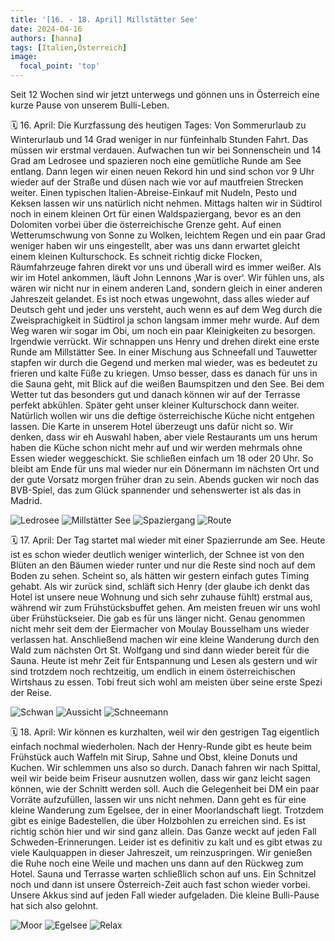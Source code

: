 ```yaml
---
title: '[16. - 18. April] Millstätter See'
date: 2024-04-16
authors: [hanna]
tags: [Italien,Österreich]
image:
  focal_point: 'top'
---
```

Seit 12 Wochen sind wir jetzt unterwegs und gönnen uns in Österreich eine kurze Pause von unserem Bulli-Leben.

<!--more-->

🗓️ 16. April: Die Kurzfassung des heutigen Tages: Von Sommerurlaub zu Winterurlaub und 14 Grad weniger in nur fünfeinhalb Stunden Fahrt. Das müssen wir erstmal verdauen. Aufwachen tun wir bei Sonnenschein und 14 Grad am Ledrosee und spazieren noch eine gemütliche Runde am See entlang. Dann legen wir einen neuen Rekord hin und sind schon vor 9 Uhr wieder auf der Straße und düsen nach wie vor auf mautfreien Strecken weiter. Einen typischen Italien-Abreise-Einkauf mit Nudeln, Pesto und Keksen lassen wir uns natürlich nicht nehmen. Mittags halten wir in Südtirol noch in einem kleinen Ort für einen Waldspaziergang, bevor es an den Dolomiten vorbei über die österreichische Grenze geht. Auf einen Wetterumschwung von Sonne zu Wolken, leichtem Regen und ein paar Grad weniger haben wir uns eingestellt, aber was uns dann erwartet gleicht einem kleinen Kulturschock. Es schneit richtig dicke Flocken, Räumfahrzeuge fahren direkt vor uns und überall wird es immer weißer. Als wir im Hotel ankommen, läuft John Lennons ‚War is over‘. Wir fühlen uns, als wären wir nicht nur in einem anderen Land, sondern gleich in einer anderen Jahreszeit gelandet. Es ist noch etwas ungewohnt, dass alles wieder auf Deutsch geht und jeder uns versteht, auch wenn es auf dem Weg durch die Zweisprachigkeit in Südtirol ja schon langsam immer mehr wurde. Auf dem Weg waren wir sogar im Obi, um noch ein paar Kleinigkeiten zu besorgen. Irgendwie verrückt. Wir schnappen uns Henry und drehen direkt eine erste Runde am Millstätter See. In einer Mischung aus Schneefall und Tauwetter stapfen wir durch die Gegend und merken mal wieder, was es bedeutet zu frieren und kalte Füße zu kriegen. Umso besser, dass es danach für uns in die Sauna geht, mit Blick auf die weißen Baumspitzen und den See. Bei dem Wetter tut das besonders gut und danach können wir auf der Terrasse perfekt abkühlen. Später geht unser kleiner Kulturschock dann weiter. Natürlich wollen wir uns die deftige österreichische Küche nicht entgehen lassen. Die Karte in unserem Hotel überzeugt uns dafür nicht so. Wir denken, dass wir eh Auswahl haben, aber viele Restaurants um uns herum haben die Küche schon nicht mehr auf und wir werden mehrmals ohne Essen wieder weggeschickt. Sie schließen einfach um 18 oder 20 Uhr. So bleibt am Ende für uns mal wieder nur ein Dönermann im nächsten Ort und der gute Vorsatz morgen früher dran zu sein. Abends gucken wir noch das BVB-Spiel, das zum Glück spannender und sehenswerter ist als das in Madrid.

<img src="LedroSteg.jpg" alt="Ledrosee" caption="">

<img src="Steg.jpg" alt="Millstätter See" caption=" ">

<img src="Spaziergang.jpg" alt="Spaziergang" caption=" ">

<img src="Route_16.04.24.jpg" alt="Route" caption=" ">

🗓️ 17. April: Der Tag startet mal wieder mit einer Spazierrunde am See. Heute ist es schon wieder deutlich weniger winterlich, der Schnee ist von den Blüten an den Bäumen wieder runter und nur die Reste sind noch auf dem Boden zu sehen. Scheint so, als hätten wir gestern einfach gutes Timing gehabt. Als wir zurück sind, schläft sich Henry (der glaube ich denkt das Hotel ist unsere neue Wohnung und sich sehr zuhause fühlt) erstmal aus, während wir zum Frühstücksbuffet gehen. Am meisten freuen wir uns wohl über Frühstückseier. Die gab es für uns länger nicht. Genau genommen nicht mehr seit dem der Eiermacher von Moulay Bousselham uns wieder verlassen hat. Anschließend machen wir eine kleine Wanderung durch den Wald zum nächsten Ort St. Wolfgang und sind dann wieder bereit für die Sauna. Heute ist mehr Zeit für Entspannung und Lesen als gestern und wir sind trotzdem noch rechtzeitig, um endlich in einem österreichischen Wirtshaus zu essen. Tobi freut sich wohl am meisten über seine erste Spezi der Reise.

<img src="Schwan.jpg" alt="Schwan" caption="">

<img src="Baum.jpg" alt="Aussicht" caption="">

<img src="Schneei.jpg" alt="Schneemann" caption="">

🗓️ 18. April: Wir können es kurzhalten, weil wir den gestrigen Tag eigentlich einfach nochmal wiederholen. Nach der Henry-Runde gibt es heute beim Frühstück auch Waffeln mit Sirup, Sahne und Obst, kleine Donuts und Kuchen. Wir schlemmen uns also so durch. Danach fahren wir nach Spittal, weil wir beide beim Friseur ausnutzen wollen, dass wir ganz leicht sagen können, wie der Schnitt werden soll. Auch die Gelegenheit bei DM ein paar Vorräte aufzufüllen, lassen wir uns nicht nehmen. Dann geht es für eine kleine Wanderung zum Egelsee, der in einer Moorlandschaft liegt. Trotzdem gibt es einige Badestellen, die über Holzbohlen zu erreichen sind. Es ist richtig schön hier und wir sind ganz allein. Das Ganze weckt auf jeden Fall Schweden-Erinnerungen. Leider ist es definitiv zu kalt und es gibt etwas zu viele Kaulquappen in dieser Jahreszeit, um reinzuspringen. Wir genießen die Ruhe noch eine Weile und machen uns dann auf den Rückweg zum Hotel. Sauna und Terrasse warten schließlich schon auf uns. Ein Schnitzel noch und dann ist unsere Österreich-Zeit auch fast schon wieder vorbei. Unsere Akkus sind auf jeden Fall wieder aufgeladen. Die kleine Bulli-Pause hat sich also gelohnt.

<img src="Moor.jpg" alt="Moor" caption="">

<img src="See.jpg" alt="Egelsee" caption="">

<img src="Relax.jpg" alt="Relax" caption="">